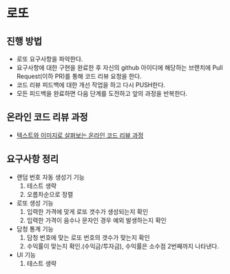 # 로또
## 진행 방법
* 로또 요구사항을 파악한다.
* 요구사항에 대한 구현을 완료한 후 자신의 github 아이디에 해당하는 브랜치에 Pull Request(이하 PR)를 통해 코드 리뷰 요청을 한다.
* 코드 리뷰 피드백에 대한 개선 작업을 하고 다시 PUSH한다.
* 모든 피드백을 완료하면 다음 단계를 도전하고 앞의 과정을 반복한다.

## 온라인 코드 리뷰 과정
* [텍스트와 이미지로 살펴보는 온라인 코드 리뷰 과정](https://github.com/next-step/nextstep-docs/tree/master/codereview)

## 요구사항 정리
* 랜덤 번호 자동 생성기 기능
  1. 테스트 생략
  2. 오름차순으로 정렬
* 로또 생성 기능
  1. 입력한 가격에 맞게 로또 갯수가 생성되는지 확인
  2. 입력한 가격이 음수나 문자인 경우 예외 발생하는지 확인
* 담청 통계 기능
  1. 담청 번호에 맞는 로또 번호의 갯수가 맞는지 확인
  2. 수익률이 맞는지 확인.(수익금/투자금), 수익률은 소수점 2번째까지 나타낸다.
* UI 기능
  1. 테스트 생략